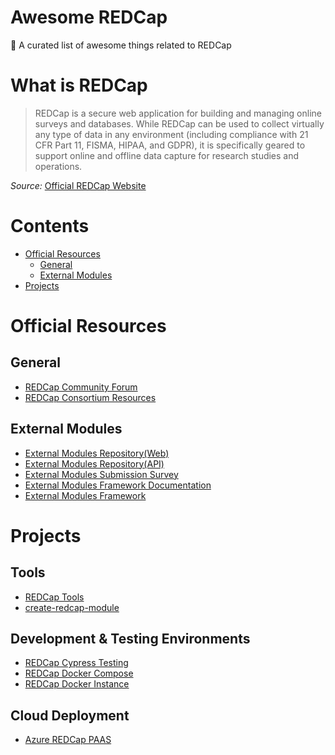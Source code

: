 # Awesome REDCap
🎉 A curated list of awesome things related to REDCap

# What is REDCap

> REDCap is a secure web application for building and managing online surveys and databases. While REDCap can be used to collect virtually any type of data in any environment (including compliance with 21 CFR Part 11, FISMA, HIPAA, and GDPR), it is specifically geared to support online and offline data capture for research studies and operations.

_Source:_ [Official REDCap Website](https://projectredcap.org/)

# Contents <!-- omit in toc -->
<!-- TOC -->
- [Official Resources](#official-resources)
  - [General](#general)
  - [External Modules](#external-modules)
- [Projects](#projects)

<!-- /TOC -->

# Official Resources
## General
- [REDCap Community Forum](https://community.projectredcap.org/)
- [REDCap Consortium Resources](https://redcap.vanderbilt.edu/community/post.php?id=26)

## External Modules
- [External Modules Repository(Web)](https://redcap.vanderbilt.edu/consortium/modules/)
- [External Modules Repository(API)](https://redcap.vanderbilt.edu/consortium/modules/api/)
- [External Modules Submission Survey](https://redcap.vanderbilt.edu/surveys/?s=X83KEHJ7EA)
- [External Modules Framework Documentation](https://github.com/vanderbilt-redcap/external-module-framework-docs)
- [External Modules Framework](https://github.com/vanderbilt-redcap/external-module-framework)

# Projects
## Tools
- [REDCap Tools](https://github.com/redcap-tools)
- [create-redcap-module](https://github.com/tertek/create-redcap-module)

## Development & Testing Environments
- [REDCap Cypress Testing](https://github.com/aldefouw/redcap_cypress)
- [REDCap Docker Compose](https://github.com/123andy/redcap-docker-compose)
- [REDCap Docker Instance](https://github.com/aldefouw/redcap_docker)

## Cloud Deployment
- [Azure REDCap PAAS](https://github.com/microsoft/azure-redcap-paas)

